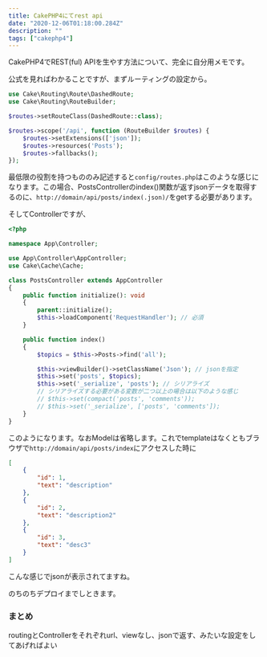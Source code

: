 ```yaml
---
title: CakePHP4にてrest api
date: "2020-12-06T01:18:00.284Z"
description: ""
tags: ["cakephp4"]
---
```


CakePHP4でREST(ful) APIを生やす方法について、完全に自分用メモです。

公式を見ればわかることですが、まずルーティングの設定から。

```php
use Cake\Routing\Route\DashedRoute;
use Cake\Routing\RouteBuilder;

$routes->setRouteClass(DashedRoute::class);

$routes->scope('/api', function (RouteBuilder $routes) {
    $routes->setExtensions(['json']);
    $routes->resources('Posts');
    $routes->fallbacks();
});
```

最低限の役割を持つもののみ記述すると`config/routes.php`はこのような感じになります。この場合、PostsControllerのindex()関数が返すjsonデータを取得するのに、`http://domain/api/posts/index(.json)/`をgetする必要があります。

そしてControllerですが、

```php
<?php

namespace App\Controller;

use App\Controller\AppController;
use Cake\Cache\Cache;

class PostsController extends AppController
{
    public function initialize(): void
    {
        parent::initialize();
        $this->loadComponent('RequestHandler'); // 必須
    }

    public function index()
    {
        $topics = $this->Posts->find('all');

        $this->viewBuilder()->setClassName('Json'); // jsonを指定
        $this->set('posts', $topics);
        $this->set('_serialize', 'posts'); // シリアライズ
        // シリアライズする必要がある変数が二つ以上の場合は以下のような感じ
        // $this->set(compact('posts', 'comments'));
        // $this->set('_serialize', ['posts', 'comments']);
    }
}
```

このようになります。なおModelは省略します。これでtemplateはなくともブラウザで`http://domain/api/posts/index`にアクセスした時に

```json
[
    {
        "id": 1,
        "text": "description"
    },
    {
        "id": 2,
        "text": "description2"
    },
    {
        "id": 3,
        "text": "desc3"
    }
]
```

こんな感じでjsonが表示されてますね。

のちのちデプロイまでしときます。

### まとめ

routingとControllerをそれぞれurl、viewなし、jsonで返す、みたいな設定をしてあげればよい  
